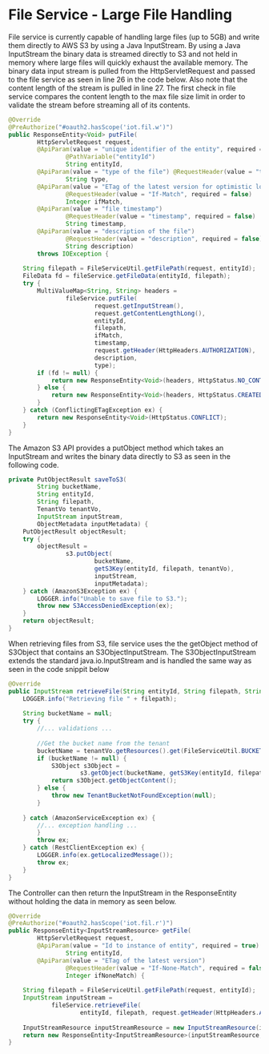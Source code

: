 # File Service - Large File Handling

File service is currently capable of handling large files (up to 5GB) and write them directly to AWS S3 by using a Java InputStream. By using a Java InputStream the binary data is streamed directly to S3 and not held in memory where large files will quickly exhaust the available memory. The binary data input stream is pulled from the HttpServletRequest and passed to the file service as seen in line 26 in the code below.  Also note that the content length of the stream is pulled in line 27. The first check in file service compares the content length to the max file size limit in order to validate the stream before streaming all of its contents. 

``` java
@Override
@PreAuthorize("#oauth2.hasScope('iot.fil.w')")
public ResponseEntity<Void> putFile(
        HttpServletRequest request,
        @ApiParam(value = "unique identifier of the entity", required = true)
                @PathVariable("entityId")
                String entityId,
        @ApiParam(value = "type of the file") @RequestHeader(value = "type", required = false)
                String type,
        @ApiParam(value = "ETag of the latest version for optimistic locking")
                @RequestHeader(value = "If-Match", required = false)
                Integer ifMatch,
        @ApiParam(value = "file timestamp")
                @RequestHeader(value = "timestamp", required = false)
                String timestamp,
        @ApiParam(value = "description of the file")
                @RequestHeader(value = "description", required = false)
                String description)
        throws IOException {
 
    String filepath = FileServiceUtil.getFilePath(request, entityId);
    FileData fd = fileService.getFileData(entityId, filepath);
    try {
        MultiValueMap<String, String> headers =
                fileService.putFile(
                        request.getInputStream(),
                        request.getContentLengthLong(),
                        entityId,
                        filepath,
                        ifMatch,
                        timestamp,
                        request.getHeader(HttpHeaders.AUTHORIZATION),
                        description,
                        type);
        if (fd != null) {
            return new ResponseEntity<Void>(headers, HttpStatus.NO_CONTENT); //Update
        } else {
            return new ResponseEntity<Void>(headers, HttpStatus.CREATED); //Create
        }
    } catch (ConflictingETagException ex) {
        return new ResponseEntity<Void>(HttpStatus.CONFLICT);
    }
}
```
The Amazon S3 API provides a putObject method which takes an InputStream and writes the binary data directly to S3 as seen in the following code. 
``` java
private PutObjectResult saveToS3(
        String bucketName,
        String entityId,
        String filepath,
        TenantVo tenantVo,
        InputStream inputStream,
        ObjectMetadata inputMetadata) {
    PutObjectResult objectResult;
    try {
        objectResult =
                s3.putObject(
                        bucketName,
                        getS3Key(entityId, filepath, tenantVo),
                        inputStream,
                        inputMetadata);
    } catch (AmazonS3Exception ex) {
        LOGGER.info("Unable to save file to S3.");
        throw new S3AccessDeniedException(ex);
    }
    return objectResult;
}
```
When retrieving files from S3, file service uses the the getObject method of S3Object that contains an S3ObjectInputStream. The S3ObjectInputStream extends the standard java.io.InputStream and is handled the same way as seen in the code snippit below
``` java
@Override
public InputStream retrieveFile(String entityId, String filepath, String accessToken) {
    LOGGER.info("Retrieving file " + filepath);
 
    String bucketName = null;
    try {
        //... validations ...
 
        //Get the bucket name from the tenant
        bucketName = tenantVo.getResources().get(FileServiceUtil.BUCKET_NAME);
        if (bucketName != null) {
            S3Object s3Object =
                    s3.getObject(bucketName, getS3Key(entityId, filepath, tenantVo));
            return s3Object.getObjectContent();
        } else {
            throw new TenantBucketNotFoundException(null);
        }
 
    } catch (AmazonServiceException ex) {
        //... exception handling ...
        }
        throw ex;
    } catch (RestClientException ex) {
        LOGGER.info(ex.getLocalizedMessage());
        throw ex;
    }
}
```
The Controller can then return the InputStream in the ResponseEntity without holding the data in memory as seen below. 
``` java
@Override
@PreAuthorize("#oauth2.hasScope('iot.fil.r')")
public ResponseEntity<InputStreamResource> getFile(
        HttpServletRequest request,
        @ApiParam(value = "Id to instance of entity", required = true) @PathVariable("entityId")
                String entityId,
        @ApiParam(value = "ETag of the latest version")
                @RequestHeader(value = "If-None-Match", required = false)
                Integer ifNoneMatch) {
 
    String filepath = FileServiceUtil.getFilePath(request, entityId);
    InputStream inputStream =
            fileService.retrieveFile(
                    entityId, filepath, request.getHeader(HttpHeaders.AUTHORIZATION));
 
    InputStreamResource inputStreamResource = new InputStreamResource(inputStream);
    return new ResponseEntity<InputStreamResource>(inputStreamResource, HttpStatus.OK);
}
```
